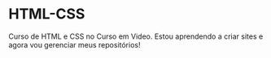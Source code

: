 # HTML-CSS
Curso de HTML e CSS no Curso em Video.
Estou aprendendo a criar sites e agora vou gerenciar meus repositórios!
 
